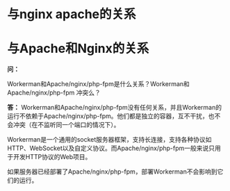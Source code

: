 # 与nginx apache的关系

# 与Apache和Nginx的关系

**问：**

Workerman和Apache/nginx/php-fpm是什么关系？Workerman和Apache/nginx/php-fpm
冲突么？

**答：**
Workerman和Apache/nginx/php-fpm没有任何关系，并且Workerman的运行不依赖于Apache/nginx/php-fpm。他们都是独立的容器，互不干扰，也不会冲突（在不监听同一个端口的情况下）。

Workerman是一个通用的socket服务器框架，支持长连接，支持各种协议如HTTP、WebSocket以及自定义协议。而Apache/nginx/php-fpm一般来说只用于开发HTTP协议的Web项目。

如果服务器已经部署了Apache/nginx/php-fpm，部署Workerman不会影响到它们的运行。